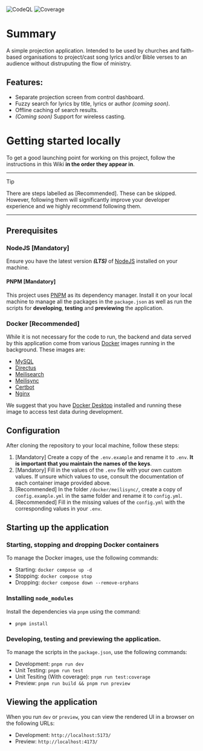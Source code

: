 ![CodeQL](https://github.com/briankiragu/projectr/actions/workflows/github-code-scanning/codeql/badge.svg)
![Coverage](https://github.com/briankiragu/projectr/actions/workflows/coverage.yml/badge.svg)

# Summary

A simple projection application.
Intended to be used by churches and faith-based organisations
to project/cast song lyrics and/or Bible verses to an audience without distruputing the flow of ministry.

## Features:

- Separate projection screen from control dashboard.
- Fuzzy search for lyrics by title, lyrics or author _(coming soon)_.
- Offline caching of search results.
- _(Coming soon)_ Support for wireless casting.

# Getting started locally

To get a good launching point for working on this project, follow the instructions in this Wiki **in the order they appear in**.

---

> [!TIP]
> There are steps labelled as [Recommended]. These can be skipped. However,
> following them will significantly improve your developer experience and we
> highly recommend following them.

---

## Prerequisites

### NodeJS [Mandatory]

Ensure you have the latest version **_(LTS)_** of
[NodeJS](https://nodejs.org/download/) installed on your machine.

#### PNPM [Mandatory]

This project uses [PNPM](https://pnpm.io/) as its dependency manager. Install it on your local
machine to manage all the packages in the `package.json` as well as run the
scripts for **developing**, **testing** and **previewing** the application.

### Docker [Recommended]

While it is not necessary for the code to run,
the backend and data served by this application come from various
[Docker](https://docker.com/) images running in the background. These images are:

- [MySQL](https://dev.mysql.com/doc/refman/8.0/en/tutorial.html/)
- [Directus](https://directus.io/)
- [Meilisearch](https://www.meilisearch.com/docs/)
- [Meilisync](https://github.com/long2ice/meilisync/)
- [Certbot](https://certbot.eff.org/pages/about/)
- [Nginx](https://www.nginx.com/resources/wiki/)

We suggest that you have
[Docker Desktop](https://www.docker.com/products/docker-desktop/)
installed and running these image to access test data during development.

## Configuration

After cloning the repository to your local machine, follow these steps:

1. [Mandatory] Create a copy of the `.env.example` and rename it to `.env`.
   **It is important that you maintain the names of the keys**.
2. [Mandatory] Fill in the values of the `.env` file with your own custom
   values. If unsure which values to use, consult the documentation
   of each container image provided above.
3. [Recommended] In the folder `/docker/meilisync/`, create a copy of
   `config.example.yml` in the same folder and rename it to `config.yml`.
4. [Recommended] Fill in the missing values of the `config.yml` with the
   corresponding values in your `.env`.

## Starting up the application

### Starting, stopping and dropping Docker containers

To manage the Docker images, use the following commands:

- Starting: `docker compose up -d`
- Stopping: `docker compose stop`
- Dropping: `docker compose down --remove-orphans`

### Installing `node_modules`

Install the dependencies via `pnpm` using the command:

- `pnpm install`

### Developing, testing and previewing the application.

To manage the scripts in the `package.json`, use the following commands:

- Development: `pnpm run dev`
- Unit Testing: `pnpm run test`
- Unit Tesiting (With coverage): `pnpm run test:coverage`
- Preview: `pnpm run build && pnpm run preview`

## Viewing the application

When you run `dev` or `preview`, you can view the rendered UI in a browser
on the following URLs:

- Development: `http://localhost:5173/`
- Preview: `http://localhost:4173/`
